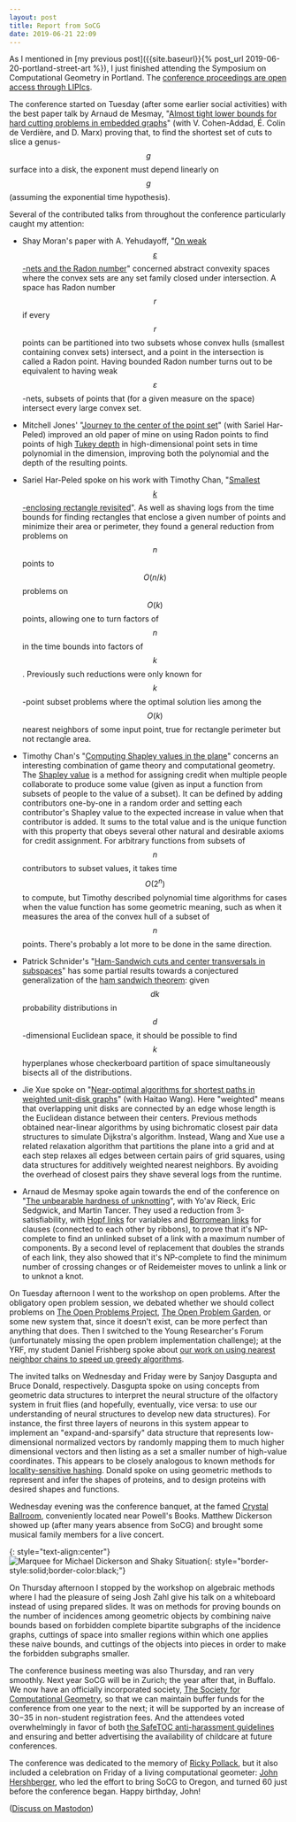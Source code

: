 ```yaml
---
layout: post
title: Report from SoCG
date: 2019-06-21 22:09
---
```

As I mentioned in [my previous post]({{site.baseurl}}{% post_url 2019-06-20-portland-street-art %}), I just finished attending the Symposium on Computational Geometry in Portland. The [conference proceedings are open access through LIPIcs](http://drops.dagstuhl.de/opus/portals/lipics/index.php?semnr=16108).

The conference started on Tuesday (after some earlier social activities) with the best paper talk by Arnaud de Mesmay, "[Almost tight lower bounds for hard cutting problems in embedded graphs](https://doi.org/10.4230/LIPIcs.SoCG.2019.27)" (with V. Cohen-Addad, É. Colin de Verdière, and D. Marx) proving that, to find the shortest set of cuts to slice a genus-$$g$$ surface into a disk, the exponent must depend linearly on $$g$$ (assuming the exponential time hypothesis).

Several of the contributed talks from throughout the conference particularly caught my attention:

- Shay Moran's paper with A. Yehudayoff, "[On weak $$\varepsilon$$-nets and the Radon number](https://doi.org/10.4230/LIPIcs.SoCG.2019.51)" concerned abstract convexity spaces where the convex sets are any set family closed under intersection. A space has Radon number $$r$$ if every $$r$$ points can be partitioned into two subsets whose convex hulls (smallest containing convex sets) intersect, and a point in the intersection is called a Radon point. Having bounded Radon number turns out to be equivalent to having weak $$\varepsilon$$-nets, subsets of points that (for a given measure on the space) intersect every large convex set.

- Mitchell Jones' "[Journey to the center of the point set](https://doi.org/10.4230/LIPIcs.SoCG.2019.41)" (with Sariel Har-Peled) improved an old paper of mine on using Radon points to find points of high [Tukey depth](https://en.wikipedia.org/wiki/Centerpoint_(geometry)) in high-dimensional point sets in time polynomial in the dimension, improving both the polynomial and the depth of the resulting points.

- Sariel Har-Peled spoke on his work with Timothy Chan, "[Smallest $$k$$-enclosing rectangle revisited](https://doi.org/10.4230/LIPIcs.SoCG.2019.23)". As well as shaving logs from the time bounds for finding rectangles that enclose a given number of points and minimize their area or perimeter, they found a general reduction from problems on $$n$$ points to $$O(n/k)$$ problems on $$O(k)$$ points, allowing one to turn factors of $$n$$ in the time bounds into factors of $$k$$. Previously such reductions were only known for $$k$$-point subset problems where the optimal solution lies among the $$O(k)$$ nearest neighbors of some input point, true for rectangle perimeter but not rectangle area.

- Timothy Chan's "[Computing Shapley values in the plane](https://doi.org/10.4230/LIPIcs.SoCG.2019.20)" concerns an interesting combination of game theory and computational geometry. The [Shapley value](https://en.wikipedia.org/wiki/Shapley_value) is a method for assigning credit when multiple people collaborate to produce some value (given as input a function from subsets of people to the value of a subset). It can be defined by adding contributors one-by-one in a random order and setting each contributor's Shapley value to the expected increase in value when that contributor is added. It sums to the total value and is the unique function with this property that obeys several other natural and desirable axioms for credit assignment. For arbitrary functions from subsets of $$n$$ contributors to subset values, it takes time $$O(2^n)$$ to compute, but Timothy described polynomial time algorithms for cases when the value function has some geometric meaning, such as when it measures the area of the convex hull of a subset of $$n$$ points. There's probably a lot more to be done in the same direction.

- Patrick Schnider's "[Ham-Sandwich cuts and center transversals in subspaces](https://doi.org/10.4230/LIPIcs.SoCG.2019.56)" has some partial results towards a conjectured generalization of the [ham sandwich theorem](https://en.wikipedia.org/wiki/Ham_sandwich_theorem): given $$dk$$ probability distributions in $$d$$-dimensional Euclidean space, it should be possible to find $$k$$ hyperplanes whose checkerboard partition of space simultaneously bisects all of the distributions.

- Jie Xue spoke on "[Near-optimal algorithms for shortest paths in weighted unit-disk graphs](https://doi.org/10.4230/LIPIcs.SoCG.2019.60)" (with Haitao Wang). Here "weighted" means that overlapping unit disks are connected by an edge whose length is the Euclidean distance between their centers. Previous methods obtained near-linear algorithms by using bichromatic closest pair data structures to simulate Dijkstra's algorithm. Instead, Wang and Xue use a related relaxation algorithm that partitions the plane into a grid and at each step relaxes all edges between certain pairs of grid squares, using data structures for additively weighted nearest neighbors. By avoiding the overhead of closest pairs they shave several logs from the runtime.

- Arnaud de Mesmay spoke again towards the end of the conference on "[The unbearable hardness of unknotting](https://doi.org/10.4230/LIPIcs.SoCG.2019.49)", with Yo'av Rieck, Eric Sedgwick, and Martin Tancer. They used a reduction from 3-satisfiability, with [Hopf links](https://en.wikipedia.org/wiki/Hopf_link) for variables and [Borromean links](https://en.wikipedia.org/wiki/Borromean_rings) for clauses (connected to each other by ribbons), to prove that it's NP-complete to find an unlinked subset of a link with a maximum number of components. By a second level of replacement that doubles the strands of each link, they also showed that it's NP-complete to find the minimum number of crossing changes or of Reidemeister moves to unlink a link or to unknot a knot.

On Tuesday afternoon I went to the workshop on open problems. After the obligatory open problem session, we debated whether we should collect problems on [The Open Problems Project](https://cs.smith.edu/~jorourke/TOPP/), [The Open Problem Garden](http://www.openproblemgarden.org/), or some new system that, since it doesn't exist, can be more perfect than anything that does. Then I switched to the Young Researcher's Forum (unfortunately missing the open problem implementation challenge); at the YRF, my student Daniel Frishberg spoke about [our work on using nearest neighbor chains to speed up greedy algorithms](https://arxiv.org/abs/1902.06875).

The invited talks on Wednesday and Friday were by Sanjoy Dasgupta and Bruce Donald, respectively. Dasgupta spoke on using concepts from geometric data structures to interpret the neural structure of the olfactory system in fruit flies (and hopefully, eventually, vice versa: to use our understanding of neural structures to develop new data structures). For instance, the first three layers of neurons in this system appear to implement an "expand-and-sparsify" data structure that represents low-dimensional normalized vectors by randomly mapping them to much higher dimensional vectors and then listing as a set a smaller number of high-value coordinates. This appears to be closely analogous to known methods for [locality-sensitive hashing](https://en.wikipedia.org/wiki/Locality-sensitive_hashing).  Donald spoke on using geometric methods to represent and infer the shapes of proteins, and to design proteins with desired shapes and functions.

Wednesday evening was the conference banquet, at the famed [Crystal Ballroom](https://en.wikipedia.org/wiki/Crystal_Ballroom_(Portland,_Oregon)), conveniently located near Powell's Books. Matthew Dickerson showed up (after many years absence from SoCG) and brought some musical family members for a live concert.

{: style="text-align:center"}
![Marquee for Michael Dickerson and Shaky Situation](http://www.ics.uci.edu/~eppstein/pix/portland/ShakySituation-m.jpg){: style="border-style:solid;border-color:black;"}

On Thursday afternoon I stopped by the workshop on algebraic methods where I had the pleasure of seing Josh Zahl give his talk on a whiteboard instead of using prepared slides. It was on methods for proving bounds on the number of incidences among geometric objects by combining naive bounds based on forbidden complete bipartite subgraphs of the incidence graphs, cuttings of space into smaller regions within which one applies these naive bounds, and cuttings of the objects into pieces in order to make the forbidden subgraphs smaller.

The conference business meeting was also Thursday, and ran very smoothly.
Next year SoCG will be in Zurich; the year after that, in Buffalo. We now have an officially incorporated society, [The Society for Computational Geometry](http://www.computational-geometry.org/society/index.html), so that we can maintain buffer funds for the conference from one year to the next; it will be supported by an increase of $30-$35 in non-student registration fees. And the attendees voted overwhelmingly in favor of both [the SafeTOC anti-harassment guidelines](https://www.ics.uci.edu/~irani/safetoc.html) and ensuring and better advertising the availability of childcare at future conferences.

The conference was dedicated to the memory of [Ricky Pollack](https://en.wikipedia.org/wiki/Richard_M._Pollack), but it also included a celebration on Friday of a living computational geometer: [John Hershberger](https://en.wikipedia.org/wiki/John_Hershberger), who led the effort to bring SoCG to Oregon, and turned 60 just before the conference began. Happy birthday, John!

([Discuss on Mastodon](https://mathstodon.xyz/@11011110/102313609521577006))